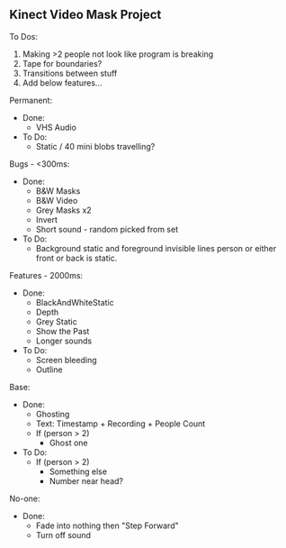 ## Kinect Video Mask Project

To Dos:
1. Making >2 people not look like program is breaking
2. Tape for boundaries?
3. Transitions between stuff
4. Add below features...

Permanent:
* Done:
  * VHS Audio
* To Do:
  * Static / 40 mini blobs travelling?
	
Bugs - <300ms:
* Done:
  * B&W Masks
  * B&W Video 
  * Grey Masks x2
  * Invert
  * Short sound - random picked from set 
* To Do:
  * Background static and foreground invisible lines person or either front or back is static.
	
Features - 2000ms:
* Done:
  * BlackAndWhiteStatic
  * Depth
  * Grey Static
  * Show the Past
  * Longer sounds
* To Do:
  * Screen bleeding
  * Outline
	
Base:
* Done:
  * Ghosting
  * Text: Timestamp + Recording + People Count
  * If (person > 2)
    * Ghost one
* To Do:
  * If (person > 2)
    * Something else
    * Number near head?
		
No-one:
* Done:
	* Fade into nothing then "Step Forward"
	* Turn off sound
